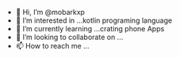 - 👋 Hi, I’m @mobarkxp
- 👀 I’m interested in ...kotlin programing language
- 🌱 I’m currently learning ...crating phone Apps
- 💞️ I’m looking to collaborate on ...
- 📫 How to reach me ...

<!---
mobarkxp/mobarkxp is a ✨ special ✨ repository because its `README.md` (this file) appears on your GitHub profile.
You can click the Preview link to take a look at your changes.
--->
